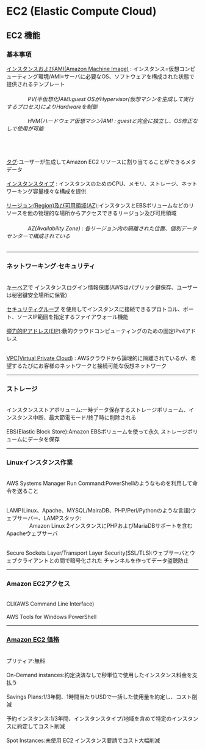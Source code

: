 # EC2 (Elastic Compute Cloud)

<h2>EC2 機能</h2> 

<h3>基本事項</h3>

<a href="https://docs.aws.amazon.com/ja_jp/AWSEC2/latest/UserGuide/ec2-instances-and-amis.html">インスタンスおよびAMI(Amazon Machine Image)</a> : インスタンス=仮想コンピューティング環境/AMI=サーバに必要なOS、ソフトウェアを構成された状態で提供されるテンプレート
<h6>
&emsp;&emsp;&emsp;&emsp;PV(半仮想化)AMI:guest OSがHypervisor(仮想マシンを生成して実行するプロセス)によりHardwareを制御
<br><br>
&emsp;&emsp;&emsp;&emsp;HVM(ハードウェア仮想マシン)AMI : guestと完全に独立し、OS修正なしで使用が可能
</h6>
<br><br>
<a href="https://docs.aws.amazon.com/ja_jp/AWSEC2/latest/UserGuide/Using_Tags.html">タグ</a>:ユーザーが生成してAmazon EC2 リソースに割り当てることができるメタデータ
<br><br>
<a href="https://docs.aws.amazon.com/ja_jp/AWSEC2/latest/UserGuide/instance-types.html">インスタンスタイプ</a> : インスタンスのためのCPU、メモリ、ストレージ、ネットワーキング容量様々な構成を提供
<br><br><a href="https://docs.aws.amazon.com/ja_jp/AWSEC2/latest/UserGuide/using-regions-availability-zones.html">リージョン(Region)及び可用領域(AZ)</a>:インスタンスとEBSボリュームなどのリソースを他の物理的な場所からアクセスできるリージョン及び可用領域
<h6>&emsp;&emsp;&emsp;&emsp;AZ(Availability Zone) : 各リージョン内の隔離された位置、個別データセンターで構成されている</h6>
<hr>
<h3>ネットワーキング·セキュリティ</h3>
<br>
<a href="https://docs.aws.amazon.com/ja_jp/AWSEC2/latest/UserGuide/ec2-key-pairs.html">キーペア</a>で 
インスタンスログイン情報保護(AWSはパブリック鍵保存、ユーザーは秘密鍵安全場所に保管)
<br><br>
<a href="https://docs.aws.amazon.com/ja_jp/AWSEC2/latest/UserGuide/ec2-security-groups.html">セキュリティグループ</a>
を使用してインスタンスに接続できるプロトコル、ポート、ソースIP範囲を指定するファイアウォール機能
<br><br>
<a href="https://docs.aws.amazon.com/ja_jp/AWSEC2/latest/UserGuide/elastic-ip-addresses-eip.html">弾力的IPアドレス(EIP)</a>:動的クラウドコンピューティングのための固定IPv4アドレス
<br><br>

<a href="https://github.com/kimTH65/AWS/blob/main/aws/VPC_jp.md">VPC(Virtual Private Cloud)</a> : AWSクラウドから論理的に隔離されているが、希望するたびにお客様のネットワークと接続可能な仮想ネットワーク
<hr>
<h3>ストレージ</h3>
<br>インスタンスストアボリューム:一時データ保存するストレージボリューム、インスタンス中断、最大節電モード/終了時に削除される
<br><br>EBS(Elastic Block Store):Amazon EBSボリュームを使って永久 ストレージボリュームにデータを保存

<hr>
<h3>Linuxインスタンス作業</h3>
<br>AWS Systems Manager Run Command:PowerShellのようなものを利用して命令を送ること

<br>LAMP(Linux、Apache、MYSQL/MairaDB、PHP/Perl/Pythonのような言語)ウェブサーバー、LAMPスタック:
<br>&emsp;&emsp;&emsp;&emsp; Amazon Linux 2インスタンスにPHPおよびMariaDBサポートを含むApacheウェブサーバ

<br>Secure Sockets Layer/Transport Layer Security(SSL/TLS):ウェブサーバとウェブクライアントとの間で暗号化された チャンネルを作ってデータ盗聴防止

<hr>
<h3>Amazon EC2アクセス</h3>
<br>CLI(AWS Command Line Interface) 
<br><br>AWS Tools for Windows PowerShell

<hr>
<h3><a href="https://docs.aws.amazon.com/ja_jp/AWSEC2/latest/UserGuide/instance-purchasing-options.html">Amazon EC2 価格</a></h3>
<br>プリティア:無料
<br><br>On-Demand instances:約定決済なしで秒単位で使用したインスタンス料金を支払う
<br><br>Savings Plans:1/3年間、1時間当たりUSDで一括した使用量を約定し、コスト削減
<br><br>予約インスタンス:1/3年間、インスタンスタイプ/地域を含めて特定のインスタンスに約定してコスト削減
<br><br>Spot Instances:未使用 EC2 インスタンス要請でコスト大幅削減

